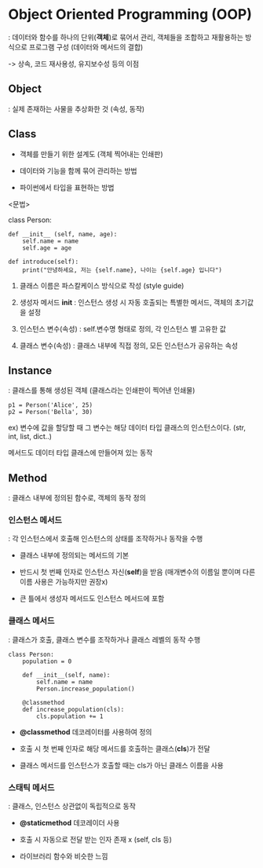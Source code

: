 # Object Oriented Programming (OOP)

: 데이터와 함수를 하나의 단위(**객체**)로 묶어서 관리, 객체들을 조합하고 재활용하는 방식으로 프로그램 구성 (데이터와 메서드의 결합)

-> 상속, 코드 재사용성, 유지보수성 등의 이점

## Object
: 실제 존재하는 사물을 추상화한 것 (속성, 동작)

## Class

- 객체를 만들기 위한 설계도 (객체 찍어내는 인쇄판)

- 데이터와 기능을 함께 묶어 관리하는 방법

- 파이썬에서 타입을 표현하는 방법

<문법>

class Person:

    def __init__ (self, name, age):
        self.name = name
        self.age = age

    def introduce(self):
        print("안녕하세요, 저는 {self.name}, 나이는 {self.age} 입니다")

1. 클래스 이름은 파스칼케이스 방식으로 작성 (style guide)

2. 생성자 메서드 __init__ : 인스턴스 생성 시 자동 호출되는 특별한 메서드, 객체의 초기값을 설정

3. 인스턴스 변수(속성) : self.변수명 형태로 정의, 각 인스턴스 별 고유한 값

4. 클래스 변수(속성) : 클래스 내부에 직접 정의, 모든 인스턴스가 공유하는 속성

## Instance

: 클래스를 통해 생성된 객체 (클래스라는 인쇄판이 찍어낸 인쇄물)

    p1 = Person('Alice', 25)
    p2 = Person('Bella', 30)

ex) 변수에 값을 할당할 때 그 변수는 해당 데이터 타입 클래스의 인스턴스이다. (str, int, list, dict..)

메서드도 데이터 타입 클래스에 만들어져 있는 동작

## Method

: 클래스 내부에 정의된 함수로, 객체의 동작 정의

### 인스턴스 메서드
: 각 인스턴스에서 호출해 인스턴스의 상태를 조작하거나 동작을 수행

- 클래스 내부에 정의되는 메서드의 기본

- 반드시 첫 번째 인자로 인스턴스 자신(**self**)을 받음 (매개변수의 이름일 뿐이며 다른 이름 사용은 가능하지만 권장x)

- 큰 틀에서 생성자 메서드도 인스턴스 메서드에 포함


### 클래스 메서드

: 클래스가 호출, 클래스 변수를 조작하거나 클래스 레벨의 동작 수행

    class Person:
        population = 0

        def __init__(self, name):
            self.name = name
            Person.increase_population()

        @classmethod
        def increase_population(cls):
            cls.population += 1

- **@classmethod** 데코레이터를 사용하여 정의

- 호출 시 첫 번째 인자로 해당 메서드를 호출하는 클래스(**cls**)가 전달

- 클래스 메서드를 인스턴스가 호출할 때는 cls가 아닌 클래스 이름을 사용


### 스태틱 메서드
: 클래스, 인스턴스 상관없이 독립적으로 동작

- **@staticmethod** 데코레이더 사용

- 호출 시 자동으로 전달 받는 인자 존재 x (self, cls 등)

- 라이브러리 함수와 비슷한 느낌 
